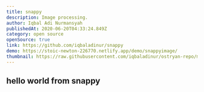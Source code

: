 ```yaml
---
title: snappy
description: Image processing.
author: Iqbal Adi Nurmansyah
publishedAt: 2020-06-20T04:33:24.849Z
category: open source
openSource: true
link: https://github.com/iqbaladinur/snappy
demo: https://stoic-newton-226770.netlify.app/demo/snappyimage/
thumbnail: https://raw.githubusercontent.com/iqbaladinur/ostryan-repo/master/repo_content/snappy.png
---
```


## hello world from snappy